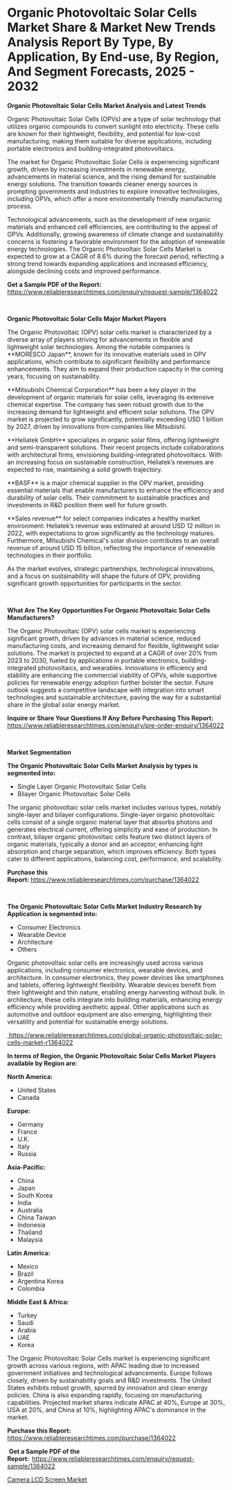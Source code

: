 <p><h1>Organic Photovoltaic Solar Cells Market Share & Market New Trends Analysis Report By Type, By Application, By End-use, By Region, And Segment Forecasts, 2025 - 2032</h1></p><p><strong>Organic Photovoltaic Solar Cells Market Analysis and Latest Trends</strong></p>
<p><p>Organic Photovoltaic Solar Cells (OPVs) are a type of solar technology that utilizes organic compounds to convert sunlight into electricity. These cells are known for their lightweight, flexibility, and potential for low-cost manufacturing, making them suitable for diverse applications, including portable electronics and building-integrated photovoltaics. </p><p>The market for Organic Photovoltaic Solar Cells is experiencing significant growth, driven by increasing investments in renewable energy, advancements in material science, and the rising demand for sustainable energy solutions. The transition towards cleaner energy sources is prompting governments and industries to explore innovative technologies, including OPVs, which offer a more environmentally friendly manufacturing process. </p><p>Technological advancements, such as the development of new organic materials and enhanced cell efficiencies, are contributing to the appeal of OPVs. Additionally, growing awareness of climate change and sustainability concerns is fostering a favorable environment for the adoption of renewable energy technologies. The Organic Photovoltaic Solar Cells Market is expected to grow at a CAGR of 8.6% during the forecast period, reflecting a strong trend towards expanding applications and increased efficiency, alongside declining costs and improved performance.</p></p>
<p><strong>Get a Sample PDF of the Report:&nbsp;</strong> <a href="https://www.reliableresearchtimes.com/enquiry/request-sample/1364022?utm_campaign=2033&utm_medium=2&utm_source=Github&utm_content=ia&utm_term=11022025&utm_id=organic-photovoltaic-solar-cells">https://www.reliableresearchtimes.com/enquiry/request-sample/1364022</a></p>
<p>&nbsp;</p>
<p><strong>Organic Photovoltaic Solar Cells Major Market Players</strong></p>
<p><p>The Organic Photovoltaic (OPV) solar cells market is characterized by a diverse array of players striving for advancements in flexible and lightweight solar technologies. Among the notable companies is **MORESCO Japan**, known for its innovative materials used in OPV applications, which contribute to significant flexibility and performance enhancements. They aim to expand their production capacity in the coming years, focusing on sustainability.</p><p>**Mitsubishi Chemical Corporation** has been a key player in the development of organic materials for solar cells, leveraging its extensive chemical expertise. The company has seen robust growth due to the increasing demand for lightweight and efficient solar solutions. The OPV market is projected to grow significantly, potentially exceeding USD 1 billion by 2027, driven by innovations from companies like Mitsubishi.</p><p>**Heliatek GmbH** specializes in organic solar films, offering lightweight and semi-transparent solutions. Their recent projects include collaborations with architectural firms, envisioning building-integrated photovoltaics. With an increasing focus on sustainable construction, Heliatek’s revenues are expected to rise, maintaining a solid growth trajectory.</p><p>**BASF** is a major chemical supplier in the OPV market, providing essential materials that enable manufacturers to enhance the efficiency and durability of solar cells. Their commitment to sustainable practices and investments in R&D position them well for future growth.</p><p>**Sales revenue** for select companies indicates a healthy market environment: Heliatek’s revenue was estimated at around USD 12 million in 2022, with expectations to grow significantly as the technology matures. Furthermore, Mitsubishi Chemical's solar division contributes to an overall revenue of around USD 15 billion, reflecting the importance of renewable technologies in their portfolio.</p><p>As the market evolves, strategic partnerships, technological innovations, and a focus on sustainability will shape the future of OPV, providing significant growth opportunities for participants in the sector.</p></p>
<p>&nbsp;</p>
<p><strong>What Are The Key Opportunities For Organic Photovoltaic Solar Cells Manufacturers?</strong></p>
<p><p>The Organic Photovoltaic (OPV) solar cells market is experiencing significant growth, driven by advances in material science, reduced manufacturing costs, and increasing demand for flexible, lightweight solar solutions. The market is projected to expand at a CAGR of over 20% from 2023 to 2030, fueled by applications in portable electronics, building-integrated photovoltaics, and wearables. Innovations in efficiency and stability are enhancing the commercial viability of OPVs, while supportive policies for renewable energy adoption further bolster the sector. Future outlook suggests a competitive landscape with integration into smart technologies and sustainable architecture, paving the way for a substantial share in the global solar energy market.</p></p>
<p><strong>Inquire or Share Your Questions If Any Before Purchasing This Report:</strong> <a href="https://www.reliableresearchtimes.com/enquiry/pre-order-enquiry/1364022?utm_campaign=2033&utm_medium=2&utm_source=Github&utm_content=ia&utm_term=11022025&utm_id=organic-photovoltaic-solar-cells">https://www.reliableresearchtimes.com/enquiry/pre-order-enquiry/1364022</a></p>
<p>&nbsp;</p>
<p><strong>Market Segmentation</strong></p>
<p><strong>The Organic Photovoltaic Solar Cells Market Analysis by types is segmented into:</strong></p>
<p><ul><li>Single Layer Organic Photovoltaic Solar Cells</li><li>Bilayer Organic Photovoltaic Solar Cells</li></ul></p>
<p><p>The organic photovoltaic solar cells market includes various types, notably single-layer and bilayer configurations. Single-layer organic photovoltaic cells consist of a single organic material layer that absorbs photons and generates electrical current, offering simplicity and ease of production. In contrast, bilayer organic photovoltaic cells feature two distinct layers of organic materials, typically a donor and an acceptor, enhancing light absorption and charge separation, which improves efficiency. Both types cater to different applications, balancing cost, performance, and scalability.</p></p>
<p><strong>Purchase this Report:&nbsp;</strong><a href="https://www.reliableresearchtimes.com/purchase/1364022?utm_campaign=2033&utm_medium=2&utm_source=Github&utm_content=ia&utm_term=11022025&utm_id=organic-photovoltaic-solar-cells">https://www.reliableresearchtimes.com/purchase/1364022</a></p>
<p>&nbsp;</p>
<p><strong>The Organic Photovoltaic Solar Cells Market Industry Research by Application is segmented into:</strong></p>
<p><ul><li>Consumer Electronics</li><li>Wearable Device</li><li>Architecture</li><li>Others</li></ul></p>
<p><p>Organic photovoltaic solar cells are increasingly used across various applications, including consumer electronics, wearable devices, and architecture. In consumer electronics, they power devices like smartphones and tablets, offering lightweight flexibility. Wearable devices benefit from their lightweight and thin nature, enabling energy harvesting without bulk. In architecture, these cells integrate into building materials, enhancing energy efficiency while providing aesthetic appeal. Other applications such as automotive and outdoor equipment are also emerging, highlighting their versatility and potential for sustainable energy solutions.</p></p>
<p><a href="https://www.reliableresearchtimes.com/global-organic-photovoltaic-solar-cells-market-r1364022?utm_campaign=2033&utm_medium=2&utm_source=Github&utm_content=ia&utm_term=11022025&utm_id=organic-photovoltaic-solar-cells">&nbsp;https://www.reliableresearchtimes.com/global-organic-photovoltaic-solar-cells-market-r1364022</a></p>
<p><strong>In terms of Region, the Organic Photovoltaic Solar Cells Market Players available by Region are:</strong></p>
<p>
    <p> <strong> North America: </strong>
        <ul>
            <li>United States</li>
            <li>Canada</li>
        </ul>
        </p> 
    <p> <strong> Europe: </strong>
        <ul>
            <li>Germany</li>
            <li>France</li>
            <li>U.K.</li>
            <li>Italy</li>
            <li>Russia</li>
        </ul>
        </p> 
    <p> <strong> Asia-Pacific: </strong>
        <ul>
            <li>China</li>
            <li>Japan</li>
            <li>South Korea</li>
            <li>India</li>
            <li>Australia</li>
            <li>China Taiwan</li>
            <li>Indonesia</li>
            <li>Thailand</li>
            <li>Malaysia</li>
        </ul>
        </p> 
    <p> <strong> Latin America: </strong>
        <ul>
            <li>Mexico</li>
            <li>Brazil</li>
            <li>Argentina Korea</li>
            <li>Colombia</li>
        </ul>
        </p> 
    <p> <strong> Middle East & Africa: </strong>
        <ul>
            <li>Turkey</li>
            <li>Saudi</li>
            <li>Arabia</li>
            <li>UAE</li>
            <li>Korea</li>
        </ul>
    </p>
    </p>
<p><p>The Organic Photovoltaic Solar Cells market is experiencing significant growth across various regions, with APAC leading due to increased government initiatives and technological advancements. Europe follows closely, driven by sustainability goals and R&D investments. The United States exhibits robust growth, spurred by innovation and clean energy policies. China is also expanding rapidly, focusing on manufacturing capabilities. Projected market shares indicate APAC at 40%, Europe at 30%, USA at 20%, and China at 10%, highlighting APAC's dominance in the market.</p></p>
<p><strong>Purchase this Report: </strong><a href="https://www.reliableresearchtimes.com/purchase/1364022?utm_campaign=2033&utm_medium=2&utm_source=Github&utm_content=ia&utm_term=11022025&utm_id=organic-photovoltaic-solar-cells">https://www.reliableresearchtimes.com/purchase/1364022</a></p>
<p>&nbsp;<strong>Get a Sample PDF of the Report:&nbsp;&nbsp;</strong><a href="https://www.reliableresearchtimes.com/enquiry/request-sample/1364022?utm_campaign=2033&utm_medium=2&utm_source=Github&utm_content=ia&utm_term=11022025&utm_id=organic-photovoltaic-solar-cells">https://www.reliableresearchtimes.com/enquiry/request-sample/1364022</a></p>
<p><strong></strong></p>
<p><p><a href="https://github.com/ygfu6u/Market-Research-Report-List-1/blob/main/camera-lcd-screen-market.md?utm_campaign=2033&utm_medium=2&utm_source=Github&utm_content=ia&utm_term=11022025&utm_id=organic-photovoltaic-solar-cells">Camera LCD Screen Market</a></p></p>